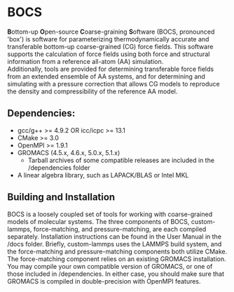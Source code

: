 # BOCS

**B**ottom-up **O**pen-source **C**oarse-graining **S**oftware (BOCS, pronounced 'box') is 
software for  parameterizing  thermodynamically  accurate  and transferable bottom-up 
coarse-grained (CG) force fields.  This software supports the calculation of force fields 
using both force and structural information from a reference all-atom (AA) simulation.  
Additionally, tools are provided for determining transferable force fields from an extended 
ensemble of AA systems, and for determining and simulating with a pressure correction that 
allows CG models to reproduce the density and compressibility of the reference AA model.

## Dependencies:
* gcc/g++ >= 4.9.2 OR icc/icpc >= 13.1
* CMake >= 3.0
* OpenMPI >= 1.9.1
* GROMACS (4.5.x, 4.6.x, 5.0.x, 5.1.x)
  * Tarball archives of some compatible releases are included in the /dependencies folder
* A linear algebra library, such as LAPACK/BLAS or Intel MKL

## Building and Installation
BOCS is a loosely coupled set of tools for working with coarse-grained models of molecular
systems. The three components of BOCS, custom-lammps, force-matching, and pressure-matching,
are each compiled separately. Installation instructions can be found in the User Manual in
the /docs folder. Briefly, custom-lammps uses the LAMMPS build system, and the force-matching and
pressure-matching components both utilize CMake. The force-matching component relies on an existing
GROMACS installation. You may compile your own compatible version of GROMACS, or one of those included in /dependencies.
In either case, you should make sure that GROMACS is compiled in double-precision with OpenMPI features. 
